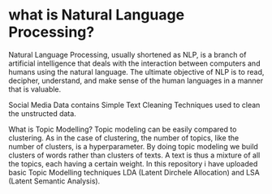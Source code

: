 # what is Natural Language Processing?
Natural Language Processing, usually shortened as NLP, 
is a branch of artificial intelligence that deals with the interaction between computers and humans using the natural language. 
The ultimate objective of NLP is to read, decipher, understand, and make sense of the human languages in a manner that is valuable.

 Social Media Data contains Simple Text Cleaning Techniques used to clean the unstructed data.
 
 What is Topic Modelling?
 Topic modeling can be easily compared to clustering. As in the case of clustering, the number of topics, like the number of clusters, 
 is a hyperparameter. By doing topic modeling we build clusters of words rather than clusters of texts. A text is thus a mixture of 
 all the topics, each having a certain weight. In this repository i have uploaded basic Topic Modelling techniques LDA (Latent Dirchele Allocation) and LSA (Latent Semantic Analysis).
 
